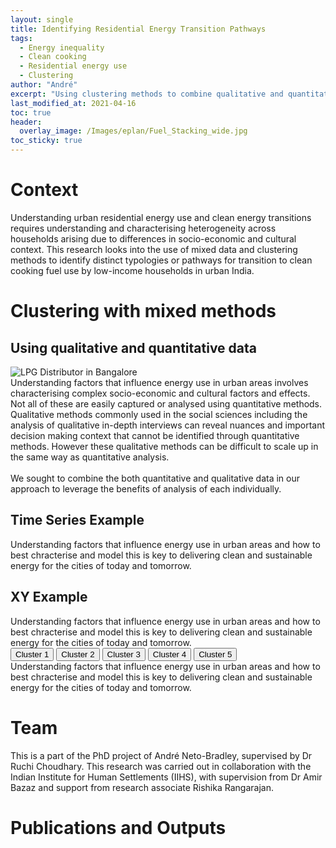 ```yaml
---
layout: single
title: Identifying Residential Energy Transition Pathways
tags:
  - Energy inequality
  - Clean cooking
  - Residential energy use
  - Clustering
author: "André"
excerpt: "Using clustering methods to combine qualitative and quantitative approaches, and identify and characterise energy transition pathways for low-income households in urban India"
last_modified_at: 2021-04-16
toc: true
header:
  overlay_image: /Images/eplan/Fuel_Stacking_wide.jpg
toc_sticky: true
---
```

<!-- Load d3.js -->
<script src="https://d3js.org/d3.v4.js"></script>



# Context

Understanding urban residential energy use and clean energy transitions requires understanding and characterising heterogeneity across households arising due to differences in socio-economic and cultural context. This research looks into the use of mixed data and clustering methods to identify distinct typologies or pathways for transition to clean cooking fuel use by low-income households in urban India.

<div id="stickyarticle">
<h1 class="category">Clustering with mixed methods</h1>
<h2 class="title">Using qualitative and quantitative data</h2>
<div id="wrapper">
  <div id="sticky">
    <img id="sticky"
         src="/home/Images/eplan/LPG_Distributor.jpg"
         alt="LPG Distributor in Bangalore"
         caption="Photo credit: A Neto-Bradley">
  </div>
  <body>Understanding factors that influence energy use in urban areas involves characterising complex socio-economic and cultural factors and effects. Not all of these are easily captured or analysed using quantitative methods. Qualitative methods commonly used in the social sciences including the analysis of qualitative in-depth interviews can reveal nuances and important decision making context that cannot be identified through quantitative methods. However these qualitative methods can be difficult to scale up in the same way as quantitative analysis.<br>
  <br>
  We sought to combine the both quantitative and qualitative data in our approach to leverage the benefits of analysis of each individually. </body>
</div>
  <h2 class="title">Time Series Example</h2>
<div id="wrapper">
  <!-- Initialize a select button -->
  <!-- <select id="selectButton"></select> -->
  <!--<div id="my_dataviz"></div> -->
  <body>Understanding factors that influence energy use in urban areas and how to best chracterise and model this is key to delivering clean and sustainable energy for the cities of today and tomorrow.</body>
</div>
   <h2 class="title">XY Example</h2>
<div id="wrapper">
  <!-- Initialize a select button -->
  <!-- <select id="selectButton"></select> -->
  <div id="my_datapoints"></div>
  <body>Understanding factors that influence energy use in urban areas and how to best chracterise and model this is key to delivering clean and sustainable energy for the cities of today and tomorrow.</body>
</div>
<div id="wrapper">
  <!-- Initialize a select button -->
  <!-- <select id="selectButton"></select> -->
  <!-- Add 2 buttons -->
<button class="btn {{ f.btn_class }}" onclick="update('1')">Cluster 1</button>
<button class="btn {{ f.btn_class }}" onclick="update('2')">Cluster 2</button>
<button class="btn {{ f.btn_class }}" onclick="update('3')">Cluster 3</button>
<button class="btn {{ f.btn_class }}" onclick="update('4')">Cluster 4</button>
<button class="btn {{ f.btn_class }}" onclick="update('5')">Cluster 5</button>

<!-- Create a div where the graph will take place -->
<div id="my_dataviz_2"></div>

  <body>Understanding factors that influence energy use in urban areas and how to best chracterise and model this is key to delivering clean and sustainable energy for the cities of today and tomorrow.</body>
</div>
</div>

# Team
This is a part of the PhD project of André Neto-Bradley, supervised by Dr Ruchi Choudhary. This research was carried out in collaboration with the Indian Institute for Human Settlements (IIHS), with supervision from Dr Amir Bazaz and support from research associate Rishika Rangarajan.

# Publications and Outputs


<!-- Graphic -->

 <script>

// set the dimensions and margins of the graph
var margin = {top: 30, right: 30, bottom: 30, left: 60},
    width = 760 - margin.left - margin.right,
    height = 400 - margin.top - margin.bottom;

// append the svg object to the body of the page
var svg = d3.select("#my_dataviz")
  .append("svg")
    // Responsive SVG needs these 2 attributes and no width and height attr.
      .attr("preserveAspectRatio", "xMinYMin meet")
      .attr("viewBox", "0 0 760 400")
     .classed("svg-content-responsive", true)
    .append("g")
      .attr("transform", "translate(" + margin.left + "," + margin.top + ")");

//Read the data
d3.csv("https://raw.githubusercontent.com/holtzy/data_to_viz/master/Example_dataset/5_OneCatSevNumOrdered.csv", function(data) {

  // group the data: I want to draw one line per group
  var sumstat = d3.nest() // nest function allows to group the calculation per level of a factor
    .key(function(d) { return d.name;})
    .entries(data);

  // Add X axis --> it is a date format
  var x = d3.scaleLinear()
    .domain(d3.extent(data, function(d) { return d.year; }))
    .range([ 0, width ]);
  svg.append("g")
    .attr("transform", "translate(0," + height + ")")
    .call(d3.axisBottom(x).ticks(5));

  // Add Y axis
  var y = d3.scaleLinear()
    .domain([0, d3.max(data, function(d) { return +d.n; })])
    .range([ height, 0 ]);
  svg.append("g")
    .call(d3.axisLeft(y));

  // color palette
  var res = sumstat.map(function(d){ return d.key }) // list of group names
  var color = d3.scaleOrdinal()
    .domain(res)
    .range(['#ed217b','#ee3788','#f04d95','#f263a2','#f479af','#f690bd','#f7a6ca','#f9bcd7','#fbd2e4'])

  // create a tooltip
// create a tooltip
  var Tooltip = svg
    .append("text")
    .attr("x", 10)
    .attr("y", 0)
    .style("opacity", 1)
    .style("font-size", 17)

  // Three function that change the tooltip when user hover / move / leave a cell
  var mouseover = function(d) {
    Tooltip.style("opacity", 1)
    d3.selectAll(".myArea").style("opacity", .2)
      .transition()
      .duration(200)
    d3.select(this)
      .transition()
      .duration(200)
      .style("stroke-width", "3")
      .style("opacity", 1)
  }
  var mousemove = function(d,i) {
    grp = res[i]
    Tooltip.text(grp)
  }
  var mouseleave = function(d) {
    Tooltip.style("opacity", 0)
    d3.selectAll(".myArea").style("opacity", 1).style("stroke-width", "1.5")
      .transition()
      .duration(200)
   }

 

  // Draw the line
  svg.selectAll(".line")
      .data(sumstat)
      .enter()
      .append("path")
        .attr("class","myArea")
        .attr("fill", "none")
        .attr("stroke", function(d){ return color(d.key) })
        .attr("stroke-width", 1.5)
        .on("mouseover", mouseover)
        .on("mousemove", mousemove)
        .on("mouseleave", mouseleave)
        .attr("d", function(d){
          return d3.line()
            .x(function(d) { return x(d.year); })
            .y(function(d) { return y(0); })
            (d.values)
        })
        .transition()
        .duration(1200)
        .attr("d", function(d){
          return d3.line()
            .x(function(d) { return x(d.year); })
            .y(function(d) { return y(d.n); })
            (d.values)
        })

})

</script>

<script>
// set the dimensions and margins of the graph
var margin = {top: 20, right: 50, bottom:30, left: 20},
    width = 600 - margin.left - margin.right,
    height = 300 - margin.top - margin.bottom;

// append the svg object to the body of the page
var svgP = d3.select("#my_datapoints")
    .append("svg")
    // Responsive SVG needs these 2 attributes and no width and height attr.
      .attr("preserveAspectRatio", "xMinYMin meet")
      .attr("viewBox", "0 0 600 300")
      .classed("svg-content-responsive", true)
    .append("g")
      .attr("transform", "translate(" + margin.left + "," + margin.top + ")");


//Read the data
d3.csv("https://raw.githubusercontent.com/EECi/home/main/data/eeci_pathway_PCA.csv", function(data) {

  // Add X axis
  var x = d3.scaleLinear()
    .domain([-5, 5])
    .range([ 0, width ]);
  svgP.append("g")
    .attr("transform", "translate(0," + height + ")")
    .call(d3.axisBottom(x));

  // Add Y axis
  var y = d3.scaleLinear()
    .domain([-5, 5])
    .range([ height, 0]);
  svgP.append("g")
    .call(d3.axisLeft(y));

  // Color scale: give me a specie name, I return a color
  var color_c = d3.scaleOrdinal()
    .domain(["Cluster_1", "Cluster_2", "Cluster_3", "Cluster_4", "Cluster_5"])
    .range(["#1a5e49", "#207259", "#258668", "#2b9a78","#31ae88"])

  // Add a tooltip div. Here I define the general feature of the tooltip: stuff that do not depend on the data point.
  // Its opacity is set to 0: we don't see it by default.
  var Tooltip = d3.select("#my_datapoints")
    .append("div")
    .style("position", "absolute")
    .style("opacity", 0)
    .attr("class", "tooltip")
    .style("border", "solid")
    .style("border-width", "0px")
    .style("border-radius", "0px")
    .style("padding", "10px")


  // Highlight the specie that is hovered
  var highlight = function(d){

    clust = d.Cluster

    d3.selectAll(".dot")
      .transition()
      .duration(200)
      .style("fill", "lightgrey")
      .attr("r", 2)

    d3.selectAll("."+clust)
      .transition()
      .duration(200)
      .style("fill", color_c(clust))
      .attr("r", 5)

    Tooltip
      .style("opacity", 1)
      .style("background-color", color_c(clust))
  }

 var onmove = function(d) {
    Tooltip.html(d.Cluster)
      .style("left", (d3.event.pageX) + "px")
      .style("top", (d3.event.pageY) + "px")
  }
  
  // Highlight the specie that is hovered
  var lowlight = function(){

    d3.selectAll(".dot")
      .transition()
      .duration(200)
      .style("fill", "lightgrey")
      .attr("r", 4 )

    Tooltip
      .transition()
      .duration(200)
      .style("opacity", 0)
  }

  
  // Add dots
  svgP.append("g")
    .selectAll("dot")
    .data(data)
    .enter()
    .append("circle")
      .attr("class", function (d) { return "dot " + d.Cluster } )
      .attr("cx", function (d) { return x(d.PrincipleComp2); } )
      .attr("cy", function (d) { return y(d.PrincipleComp1); } )
      .attr("r", 4)
      .style("fill", function (d) { return color_c(d.Cluster) } )
    .on("mouseover", highlight)
    .on("mouseleave", lowlight)
    .on("mousemove", onmove)
    //.transition()
    //.duration(1200)
    //  .attr("cy", function (d) { return y(d["Principle.Component.1"]); } )

})

</script>






<script>

// set the dimensions and margins of the graph
  var marginWhole2 = {top: 30, right: 30, bottom: 70, left: 60},
    sizeWide = 760 - marginWhole2.left - marginWhole2.right
    sizeHigh = 400 - marginWhole2.top - marginWhole2.bottom;

// append the svg object to the body of the page
var svgGroups = d3.select("#my_dataviz_2")
    .append("svg")
    // Responsive SVG needs these 2 attributes and no width and height attr.
      .attr("preserveAspectRatio", "xMinYMin meet")
      .attr("viewBox", "0 0 760 400")
     .classed("svg-content-responsive", true)
    .append("g")
      .attr("transform", "translate(" + marginWhole2.left + "," + marginWhole2.top + ")");
  

// Initialize the X axis
var x = d3.scaleBand()
  .range([ 0, sizeWide ])
  .padding(0.2);
var xAxis = svgGroups.append("g")
  .attr("transform", "translate(0," + sizeHigh + ")")

// Initialize the Y axis
var y = d3.scaleLinear()
  .range([ sizeHigh, 0]);
var yAxis = svgGroups.append("g")
  .attr("class", "myYaxis")

// A function that create / update the plot for a given variable:
function update(selectedVar) {

  // Parse the Data
  d3.csv("https://raw.githubusercontent.com/EECi/home/main/data/eeci_barplot_pathways.csv", function(data) {

    // X axis
    x.domain(data.map(function(d) { return d.Type; }))
    xAxis.transition().duration(1000).call(d3.axisBottom(x))

    // Add Y axis
    y.domain([0, d3.max(data, function(d) { return +d[selectedVar] }) ]);
    yAxis.transition().duration(1000).call(d3.axisLeft(y));

    // Color scale: give me a specie name, I return a color
    var color_u = d3.scaleOrdinal()
    .domain(["Notified-Slum", "Non-notified Slum", "Blue Tent Settlement" ])
    .range([ "#ed217b", "#f479af", "#fbd2e4"])
  
    // variable u: map data to existing bars
    var u = svgGroups.selectAll("rect")
      .data(data)

    // update bars
    u
      .enter()
      .append("rect")
      .merge(u)
      .transition()
      .duration(500)
        .attr("x", function(d) { return x(d.Type); })
        .attr("y", function(d) { return y(d[selectedVar]); })
        .attr("width", x.bandwidth())
        .attr("height", function(d) { return sizeHigh - y(d[selectedVar]); })
        .attr("fill", function (d) { return color_u(d[selectedVar]) })
  })

}

// Initialize plot
update('1')

</script>
